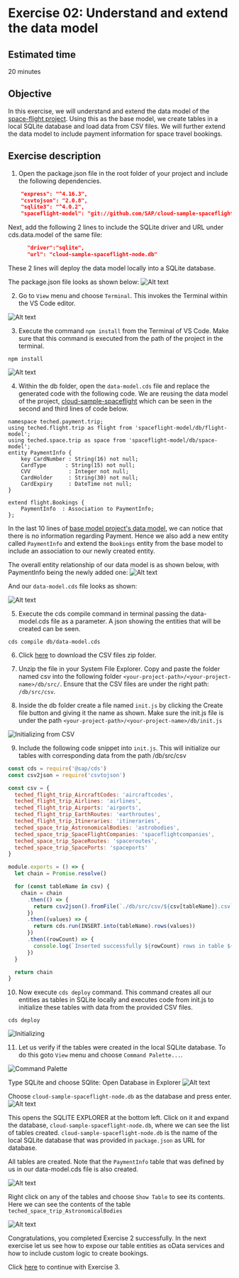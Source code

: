 # Exercise 02: Understand and extend the data model

## Estimated time

20 minutes

## Objective

In this exercise, we will understand and extend the data model of the [space-flight project](https://github.com/SAP/cloud-sample-spaceflight). Using this as the base model, we create tables in a local SQLite database and load data from CSV files. We will further extend the data model to include payment information for space travel bookings.

## Exercise description

1. Open the package.json file in the root folder of your project and include the following dependencies.
```json
    "express": "^4.16.3",
    "csvtojson": "2.0.8",
    "sqlite3": "^4.0.2",
    "spaceflight-model": "git://github.com/SAP/cloud-sample-spaceflight"
```

Next, add the following 2 lines to include the SQLite driver and URL under cds.data.model of the same file:
```json
      "driver":"sqlite",            
      "url": "cloud-sample-spaceflight-node.db"
```

These 2 lines will deploy the data model locally into a SQLite database.

The package.json file looks as shown below:
![Alt text](./images/package.png?raw=true)

2. Go to `View` menu and choose `Terminal`. This invokes the Terminal within the VS Code editor.

![Alt text](./images/invoke_terminal.png?raw=true) 

3. Execute the command `npm install` from the Terminal of VS Code. Make sure that this command is executed from the path of the project in the terminal.
```
npm install
```
![Alt text](./images/npm_install.png?raw=true)

4. Within the db folder, open the `data-model.cds` file and replace the generated code with the following code. We are reusing the data model of the project, [cloud-sample-spaceflight](https://github.com/SAP/cloud-sample-spaceflight) which can be seen in the second and third lines of code below. 
```
namespace teched.payment.trip;
using teched.flight.trip as flight from 'spaceflight-model/db/flight-model';
using teched.space.trip as space from 'spaceflight-model/db/space-model';
entity PaymentInfo {
    key CardNumber : String(16) not null;
    CardType      : String(15) not null;
    CVV            : Integer not null;
    CardHolder     : String(30) not null;
    CardExpiry     : DateTime not null;
}

extend flight.Bookings {
    PaymentInfo  : Association to PaymentInfo;
};
```
In the last 10 lines of [base model project's data model](https://github.com/SAP/cloud-sample-spaceflight/blob/master/db/flight-model.cds), we can notice that there is no information regarding Payment. Hence we also add a new entity called `PaymentInfo` and extend the `Bookings` entity from the base model to include an association to our newly created entity. 

The overall entity relationship of our data model is as shown below, with PaymentInfo being the newly added one:
![Alt text](./images/data_model.jpg?raw=true)

And our `data-model.cds` file looks as shown:

![Alt text](./images/dataModelExtend.png?raw=true)

5. Execute the cds compile command in terminal passing the data-model.cds file as a parameter. A json showing the entities that will be created can be seen.
```
cds compile db/data-model.cds
```
6. Click [here](https://github.com/SAP/cloud-sample-spaceflight-node/raw/master/-exercises-/docs/csv.zip) to download the CSV files zip folder. 

7. Unzip the file in your System File Explorer. Copy and paste the folder named csv into the following folder `<your-project-path>/<your-project-name>/db/src/`. Ensure that the CSV files are under the right path: `/db/src/csv`.

8. Inside the db folder create a file named `init.js` by clicking the Create file button and giving it the name as shown. Make sure the init.js file is under the path `<your-project-path>/<your-project-name>/db/init.js`

![Initializing from CSV](./images/init.png?raw=true)

9. Include the following code snippet into `init.js`. This will initialize our tables with corresponding data from the path /db/src/csv
```javascript
const cds = require('@sap/cds')
const csv2json = require('csvtojson')

const csv = {
  teched_flight_trip_AircraftCodes: 'aircraftcodes',
  teched_flight_trip_Airlines: 'airlines',
  teched_flight_trip_Airports: 'airports',
  teched_flight_trip_EarthRoutes: 'earthroutes',
  teched_flight_trip_Itineraries: 'itineraries',
  teched_space_trip_AstronomicalBodies: 'astrobodies',
  teched_space_trip_SpaceFlightCompanies: 'spaceflightcompanies',
  teched_space_trip_SpaceRoutes: 'spaceroutes',
  teched_space_trip_SpacePorts: 'spaceports'
}

module.exports = () => {
  let chain = Promise.resolve()

  for (const tableName in csv) {
    chain = chain
      .then(() => {
        return csv2json().fromFile(`./db/src/csv/${csv[tableName]}.csv`)
      })
      .then((values) => {
        return cds.run(INSERT.into(tableName).rows(values))
      })
      .then((rowCount) => {
        console.log(`Inserted successfully ${rowCount} rows in table ${tableName}`)
      })
  }

  return chain
}
```

10. Now execute `cds deploy` command. This command creates all our entities as tables in SQLite locally and executes code from init.js to initialize these tables with data from the provided CSV files. 
```
cds deploy
```
![Initializing](./images/table_initialize.png?raw=true)

11. Let us verify if the tables were created in the local SQLite database. To do this goto `View` menu and choose `Command Palette...`.

![Command Palette](./images/command_palette.png?raw=true)

Type SQLite and choose SQlite: Open Database in Explorer
![Alt text](./images/SQLite_open.png?raw=true)

Choose `cloud-sample-spaceflight-node.db` as the database and press enter. 
![Alt text](./images/open_db.png?raw=true)

This opens the SQLITE EXPLORER at the bottom left. Click on it and expand the database, `cloud-sample-spaceflight-node.db`, where we can see the list of tables created. `cloud-sample-spaceflight-node.db` is the name of the local SQLite database that was provided in `package.json` as URL for database.

All tables are created. Note that the `PaymentInfo` table that was defined by us in our data-model.cds file is also created.

![Alt text](./images/payment_table.png?raw=true)

Right click on any of the tables and choose `Show Table` to see its contents. Here we can see the contents of the table `teched_space_trip_AstronomicalBodies`

![Alt text](./images/table_contents.png?raw=true)

Congratulations, you completed Exercise 2 successfully. In the next exercise let us see how to expose our table entities as oData services and how to include custom logic to create bookings.

Click [here](../exercise03/README.md) to continue with Exercise 3.

